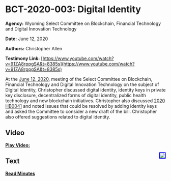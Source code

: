 # BCT-2020-003: Digital Identity

**Agency:** Wyoming Select Committee on Blockchain, Financial Technology and Digital Innovation Technology

**Date:** June 12, 2020

**Authors:** Christopher Allen

**Testimony Link:** [https://www.youtube.com/watch?v=91ZA8rppgSA&t=8385s](https://www.youtube.com/watch?v=91ZA8rppgSA&t=8385s)

At the [June 12, 2020](https://wyoleg.gov/InterimCommittee/2020/S19-20200612MeetingMinutes.pdf), meeting of the Select Committee on Blockchain, Financial Technology and Digital Innovation Technology on the subject of Digital Identity,  Christopher discussed digital identity, identity keys in private key disclosure, decentralized forms of digital identity, public health technology and new blockchain initiatives. Christopher also discussed [2020 HB0041](https://www.wyoleg.gov/Legislation/2020/HB0041) and noted issues that could be resolved by adding identity keys and asked the Committee to consider a new draft of the bill. Christopher also offered suggestions related to digital identity.

## Video

<a href="https://www.youtube.com/watch?v=91ZA8rppgSA&t=8385s"><b>Play Video:</b></a>

<a href="https://www.youtube.com/watch?v=91ZA8rppgSA&t=8385s"><img src="https://img.youtube.com/vi/91ZA8rppgSA/hqdefault.jpg" style="float: right; border: 2px solid blue"></a>

## Text

<a href="https://wyoleg.gov/InterimCommittee/2020/S19-20200612MeetingMinutes.pdf"><b>Read Minutes</b></a>
